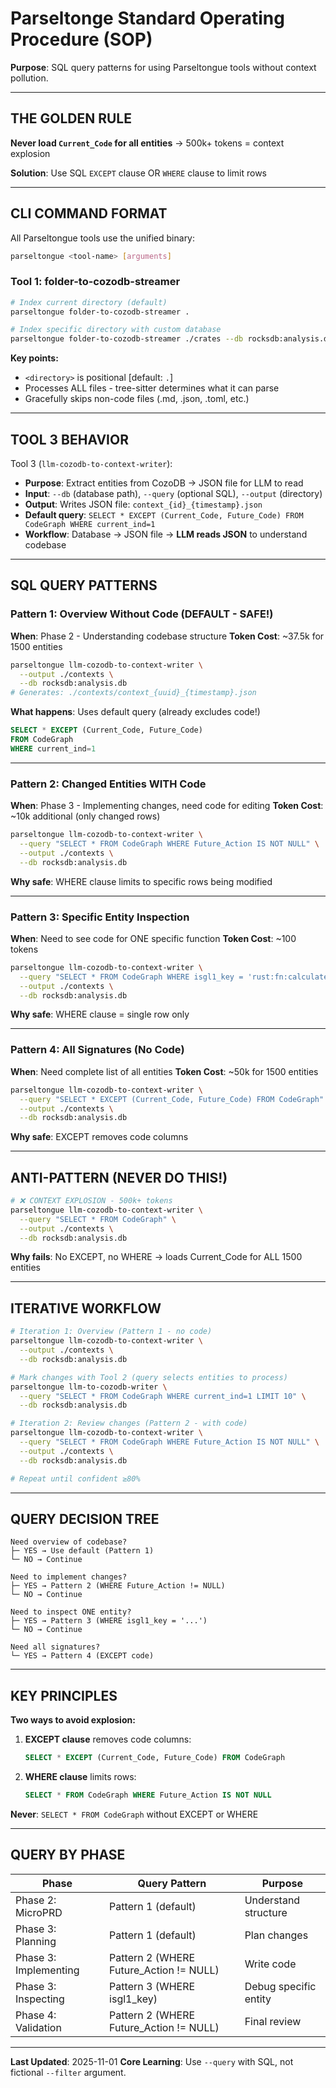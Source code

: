 # Parseltonge Standard Operating Procedure (SOP)

**Purpose**: SQL query patterns for using Parseltongue tools without context pollution.

---

## THE GOLDEN RULE

**Never load `Current_Code` for all entities** → 500k+ tokens = context explosion

**Solution**: Use SQL `EXCEPT` clause OR `WHERE` clause to limit rows

---

## CLI COMMAND FORMAT

All Parseltongue tools use the unified binary:

```bash
parseltongue <tool-name> [arguments]
```

### Tool 1: folder-to-cozodb-streamer

```bash
# Index current directory (default)
parseltongue folder-to-cozodb-streamer .

# Index specific directory with custom database
parseltongue folder-to-cozodb-streamer ./crates --db rocksdb:analysis.db --verbose
```

**Key points:**
- `<directory>` is positional [default: `.`]
- Processes ALL files - tree-sitter determines what it can parse
- Gracefully skips non-code files (.md, .json, .toml, etc.)

---

## TOOL 3 BEHAVIOR

Tool 3 (`llm-cozodb-to-context-writer`):
- **Purpose**: Extract entities from CozoDB → JSON file for LLM to read
- **Input**: `--db` (database path), `--query` (optional SQL), `--output` (directory)
- **Output**: Writes JSON file: `context_{id}_{timestamp}.json`
- **Default query**: `SELECT * EXCEPT (Current_Code, Future_Code) FROM CodeGraph WHERE current_ind=1`
- **Workflow**: Database → JSON file → **LLM reads JSON** to understand codebase

---

## SQL QUERY PATTERNS

### Pattern 1: Overview Without Code (DEFAULT - SAFE!)

**When**: Phase 2 - Understanding codebase structure
**Token Cost**: ~37.5k for 1500 entities

```bash
parseltongue llm-cozodb-to-context-writer \
  --output ./contexts \
  --db rocksdb:analysis.db
# Generates: ./contexts/context_{uuid}_{timestamp}.json
```

**What happens**: Uses default query (already excludes code!)
```sql
SELECT * EXCEPT (Current_Code, Future_Code)
FROM CodeGraph
WHERE current_ind=1
```

---

### Pattern 2: Changed Entities WITH Code

**When**: Phase 3 - Implementing changes, need code for editing
**Token Cost**: ~10k additional (only changed rows)

```bash
parseltongue llm-cozodb-to-context-writer \
  --query "SELECT * FROM CodeGraph WHERE Future_Action IS NOT NULL" \
  --output ./contexts \
  --db rocksdb:analysis.db
```

**Why safe**: WHERE clause limits to specific rows being modified

---

### Pattern 3: Specific Entity Inspection

**When**: Need to see code for ONE specific function
**Token Cost**: ~100 tokens

```bash
parseltongue llm-cozodb-to-context-writer \
  --query "SELECT * FROM CodeGraph WHERE isgl1_key = 'rust:fn:calculate:src_lib_rs:42-56'" \
  --output ./contexts \
  --db rocksdb:analysis.db
```

**Why safe**: WHERE clause = single row only

---

### Pattern 4: All Signatures (No Code)

**When**: Need complete list of all entities
**Token Cost**: ~50k for 1500 entities

```bash
parseltongue llm-cozodb-to-context-writer \
  --query "SELECT * EXCEPT (Current_Code, Future_Code) FROM CodeGraph" \
  --output ./contexts \
  --db rocksdb:analysis.db
```

**Why safe**: EXCEPT removes code columns

---

## ANTI-PATTERN (NEVER DO THIS!)

```bash
# ❌ CONTEXT EXPLOSION - 500k+ tokens
parseltongue llm-cozodb-to-context-writer \
  --query "SELECT * FROM CodeGraph" \
  --output ./contexts \
  --db rocksdb:analysis.db
```

**Why fails**: No EXCEPT, no WHERE → loads Current_Code for ALL 1500 entities

---

## ITERATIVE WORKFLOW

```bash
# Iteration 1: Overview (Pattern 1 - no code)
parseltongue llm-cozodb-to-context-writer \
  --output ./contexts \
  --db rocksdb:analysis.db

# Mark changes with Tool 2 (query selects entities to process)
parseltongue llm-to-cozodb-writer \
  --query "SELECT * FROM CodeGraph WHERE current_ind=1 LIMIT 10" \
  --db rocksdb:analysis.db

# Iteration 2: Review changes (Pattern 2 - with code)
parseltongue llm-cozodb-to-context-writer \
  --query "SELECT * FROM CodeGraph WHERE Future_Action IS NOT NULL" \
  --output ./contexts \
  --db rocksdb:analysis.db

# Repeat until confident ≥80%
```

---

## QUERY DECISION TREE

```
Need overview of codebase?
├─ YES → Use default (Pattern 1)
└─ NO → Continue

Need to implement changes?
├─ YES → Pattern 2 (WHERE Future_Action != NULL)
└─ NO → Continue

Need to inspect ONE entity?
├─ YES → Pattern 3 (WHERE isgl1_key = '...')
└─ NO → Continue

Need all signatures?
└─ YES → Pattern 4 (EXCEPT code)
```

---

## KEY PRINCIPLES

**Two ways to avoid explosion:**

1. **EXCEPT clause** removes code columns:
   ```sql
   SELECT * EXCEPT (Current_Code, Future_Code) FROM CodeGraph
   ```

2. **WHERE clause** limits rows:
   ```sql
   SELECT * FROM CodeGraph WHERE Future_Action IS NOT NULL
   ```

**Never**: `SELECT * FROM CodeGraph` without EXCEPT or WHERE

---

## QUERY BY PHASE

| Phase | Query Pattern | Purpose |
|-------|---------------|---------|
| Phase 2: MicroPRD | Pattern 1 (default) | Understand structure |
| Phase 3: Planning | Pattern 1 (default) | Plan changes |
| Phase 3: Implementing | Pattern 2 (WHERE Future_Action != NULL) | Write code |
| Phase 3: Inspecting | Pattern 3 (WHERE isgl1_key) | Debug specific entity |
| Phase 4: Validation | Pattern 2 (WHERE Future_Action != NULL) | Final review |

---

**Last Updated**: 2025-11-01
**Core Learning**: Use `--query` with SQL, not fictional `--filter` argument.
